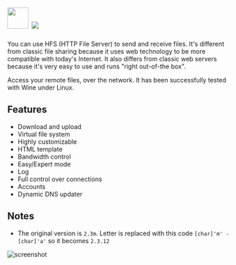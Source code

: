 # <img src="https://cdn.jsdelivr.net/gh/majkinetor/chocolatey/hfs/icon.gif" width="48" height="48"/> [![](https://img.shields.io/chocolatey/v/hfs.svg?color=red&label=hfs)](https://chocolatey.org/packages/hfs)

You can use HFS (HTTP File Server) to send and receive files. It's different from classic file sharing because it uses web technology to be more compatible with today's Internet. It also differs from classic web servers because it's very easy to use and runs "right out-of-the box".

Access your remote files, over the network. It has been successfully tested with Wine under Linux.

## Features

- Download and upload
- Virtual file system
- Highly customizable
- HTML template
- Bandwidth control
- Easy/Expert mode
- Log
- Full control over connections
- Accounts
- Dynamic DNS updater

## Notes

- The original version is `2.3m`. Letter is replaced with this code `[char]'m' - [char]'a'` so it becomes `2.3.12`

![screenshot](https://cdn.rawgit.com/majkinetor/chocolatey/master/hfs/screenshot.png)
